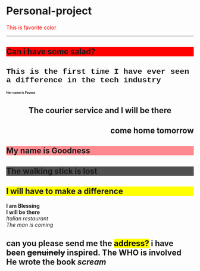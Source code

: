 # Personal-project


<!DOCTYPE html>
<html>
 <p style="color:red;">This is favorite color</p>
 <hr>
 <h2 style="background-color:red;"> Can i have some salad?</h2>
 <h2 style="Font-Family: courier;">This is the first time I have ever seen a difference in the tech industry</h2>
 <h2 style="font-size:60%">Her name is Favour</h2>
 <h2 style="text-align: center;">The courier service and I will be there</h2>
 <h2 style="text-align: Right;">come home tomorrow</h2>
 <h2 style="background-color:rgba(255,60,71,0.6);">My name is Goodness</h2>
 <h2 style="background-color:rgb(80,80,80);">The walking stick is lost</h2>
 <h2 style="background-color:#ffff00;">I will have to make a difference</h2> 
 <b>I am Blessing</b>
	<br>
 <strong> I will be there</strong>
	<br>
 <i>Italian restaurant</i>
	<br>
 <em>The man is coming</em>
	<br>
	
<h2>
can you please send me the <mark>address?</mark>
i have been <del>genuinely</del> inspired.
The <abbr>WHO</abbr> is involved
      <br>
He wrote the book <cite>scream</cite>

</h2>

</html>
				

